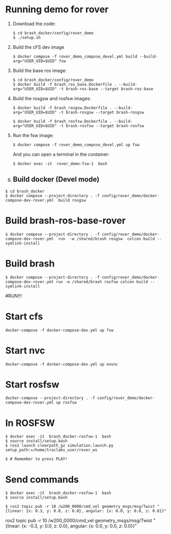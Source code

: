 
Running demo for rover
======================

1. Download the code:
   
   ```
   $ cd brash_docker/config/rover_demo
   $ ./setup.sh

2. Build the cFS dev image
   ```
   $ docker compose -f rover_demo_compose_devel.yml build --build-arg="USER_UID=$UID" fsw
   ```

   
2. Build the base ros image:

   ```
   $ cd brash_docker/config/rover_demo
   $ docker build -f brash_ros_base.Dockerfile . --build-arg="USER_UID=$UID" -t brash-ros-base --target brash-ros-base
   ```
   
3. Build the rosgsw and rosfsw images:
   ```
   $ docker build -f brash_rosgsw.Dockerfile . --build-arg="USER_UID=$UID" -t brash-rosgsw --target brash-rosgsw
   ```

   ```
   $ docker build -f brash_rosfsw.Dockerfile . --build-arg="USER_UID=$UID" -t brash-rosfsw --target brash-rosfsw
   ```



3. Run the fsw image:

   ```
   $ docker compose -f rover_demo_compose_devel.yml up fsw
   ```
  
   And you can open a terminal in the container:
   ```
   $ docker exec -it  rover_demo-fsw-1  bash
   ```

1. Build docker (Devel mode)
   --------------------------
      
```  
$ cd brash_docker
$ docker compose --project-directory . -f config/rover_demo/docker-compose-dev-rover.yml  build rosgsw
```

# Build brash-ros-base-rover

```
$ docker compose --project-directory . -f config/rover_demo/docker-compose-dev-rover.yml  run  -w /shared/brash rosgsw  colcon build --symlink-install
```
# Build brash

```
$ docker compose --project-directory . -f config/rover_demo/docker-compose-dev-rover.yml run -w /shared/brash rosfsw colcon build --symlink-install
```

#RUN!!!

# Start cfs

```
docker-compose -f docker-compose-dev.yml up fsw
```

# Start nvc
```
docker-compose -f docker-compose-dev.yml up novnc
```

# Start rosfsw
 
```
docker-compose --project-directory . -f config/rover_demo/docker-compose-dev-rover.yml up rosfsw
```

# In ROSFSW
 
```
$ docker exec -it  brash_docker-rosfsw-1  bash
$ source install/setup.bash
$ ros2 launch clearpath_gz simulation.launch.py setup_path:=/home/traclabs_user/rover_ws

$ # Remember to press PLAY!
```
 
# Send commands

```
$ docker exec -it  brash_docker-rosfsw-1  bash
$ source install/setup.bash

$ ros2 topic pub -r 10 /w200_0000/cmd_vel geometry_msgs/msg/Twist "{linear: {x: 0.3, y: 0.0, z: 0.0}, angular: {x: 0.0, y: 0.0, z: 0.0}}"
```




ros2 topic pub -r 10 /w200_0000/cmd_vel geometry_msgs/msg/Twist "{linear: {x: -0.3, y: 0.0, z: 0.0}, angular: {x: 0.0, y: 0.0, z: 0.0}}"
